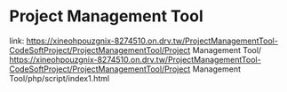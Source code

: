 # Project Management Tool
link: https://xineohpouzgnix-8274510.on.drv.tw/ProjectManagementTool-CodeSoftProject/ProjectManagementTool/Project Management Tool/
https://xineohpouzgnix-8274510.on.drv.tw/ProjectManagementTool-CodeSoftProject/ProjectManagementTool/Project Management Tool/php/script/index1.html
